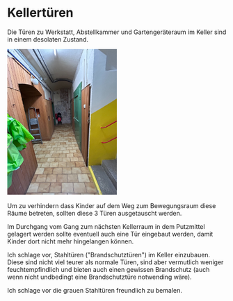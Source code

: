 # Kellertüren

Die Türen zu Werkstatt, Abstellkammer und Gartengeräteraum im Keller sind in einem desolaten Zustand.

<img src="../fotos/IMG_3986.jpeg" width="50%" height="50%" />

Um zu verhindern dass Kinder auf dem Weg zum Bewegungsraum diese Räume betreten, sollten diese 3 Türen ausgetauscht werden.

Im Durchgang vom Gang zum nächsten Kellerraum in dem Putzmittel gelagert werden sollte eventuell auch eine Tür eingebaut werden, damit Kinder dort nicht mehr hingelangen können.

Ich schlage vor, Stahltüren ("Brandschutztüren") im Keller einzubauen. Diese sind nicht viel teurer als normale Türen, sind aber vermutlich weniger feuchtempfindlich und bieten auch einen gewissen Brandschutz (auch wenn nicht undbedingt eine Brandschutztüre notwending wäre).

Ich schlage vor die grauen Stahltüren freundlich zu bemalen.